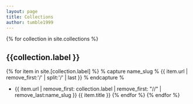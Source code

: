 ```yaml
---
layout: page
title: Collections
author: tumble1999
---
```


{% for collection in site.collections %}
## {{collection.label }}
{% for item in site.[collection.label] %}
% capture name_slug % {{ item.url | remove_first:'/' | split:'/' | last }} % endcapture %
* {{ item.url | remove_first: collection.label | remove_first: "//" | remove_last:name_slug }} {{ item.title }}
{% endfor %}
{% endfor %}
